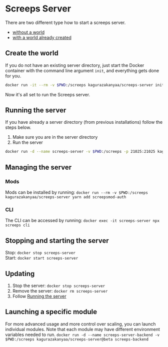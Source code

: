 # Screeps Server

There are two different type how to start a screeps server.
* [without a world](#create-the-world)
* [with a world already created](#running-the-server)

## Create the world
If you do not have an existing server directory, just start the Docker container with the command line argument `init`, and everything gets done for you.

```bash
docker run -it --rm -v $PWD:/screeps kagurazakanyaa/screeps-server init
```
Now it's all set to run the Screeps server.

## Running the server
If you have already a server directory (from previous installations) follow the steps below.

1. Make sure you are in the server directory
2. Run the server
```bash
docker run -d --name screeps-server -v $PWD:/screeps -p 21025:21025 kagurazakanyaa/screeps-server
```

## Managing the server


### Mods
Mods can be installed by running:
```docker run --rm -v $PWD:/screeps kagurazakanyaa/screeps-server yarn add screepsmod-auth```

### CLI
The CLI can be accessed by running:
```docker exec -it screeps-server npx screeps cli```

## Stopping and starting the server
Stop:
```docker stop screeps-server```  
Start:
```docker start screeps-server```

## Updating

1. Stop the server:
  ```docker stop screeps-server```
2. Remove the server:
  ```docker rm screeps-server```
3. Follow [Running the server](#running-the-server)

## Launching a specific module
For more advanced usage and more control over scaling, you can launch individual modules. Note that each module may have different environment variables needed to run.
```docker run -d --name screeps-server-backend -v $PWD:/screeps kagurazakanyaa/screeps-server@beta screeps-backend```

